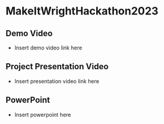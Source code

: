 # MakeItWrightHackathon2023

## Demo Video
- Insert demo video link here

## Project Presentation Video
- Insert presentation video link here

## PowerPoint 
- Insert powerpoint here
